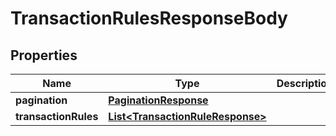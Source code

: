 

# TransactionRulesResponseBody


## Properties

Name | Type | Description | Notes
------------ | ------------- | ------------- | -------------
**pagination** | [**PaginationResponse**](PaginationResponse.md) |  |  [optional]
**transactionRules** | [**List&lt;TransactionRuleResponse&gt;**](TransactionRuleResponse.md) |  |  [optional]



